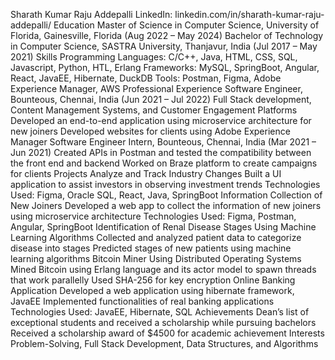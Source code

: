 Sharath Kumar Raju Addepalli
LinkedIn: linkedin.com/in/sharath-kumar-raju-addepalli/
Education
Master of Science in Computer Science, University of Florida, Gainesville, Florida (Aug 2022 – May 2024)
Bachelor of Technology in Computer Science, SASTRA University, Thanjavur, India (Jul 2017 – May 2021)
Skills
Programming Languages: C/C++, Java, HTML, CSS, SQL, Javascript, Python, HTL, Erlang
Frameworks: MySQL, SpringBoot, Angular, React, JavaEE, Hibernate, DuckDB
Tools: Postman, Figma, Adobe Experience Manager, AWS
Professional Experience
Software Engineer, Bounteous, Chennai, India (Jun 2021 – Jul 2022)
Full Stack development, Content Management Systems, and Customer Engagement Platforms
Developed an end-to-end application using microservice architecture for new joiners
Developed websites for clients using Adobe Experience Manager
Software Engineer Intern, Bounteous, Chennai, India (Mar 2021 – Jun 2021)
Created APIs in Postman and tested the compatibility between the front end and backend
Worked on Braze platform to create campaigns for clients
Projects
Analyze and Track Industry Changes
Built a UI application to assist investors in observing investment trends
Technologies Used: Figma, Oracle SQL, React, Java, SpringBoot
Information Collection of New Joiners
Developed a web app to collect the information of new joiners using microservice architecture
Technologies Used: Figma, Postman, Angular, SpringBoot
Identification of Renal Disease Stages Using Machine Learning Algorithms
Collected and analyzed patient data to categorize disease into stages
Predicted stages of new patients using machine learning algorithms
Bitcoin Miner Using Distributed Operating Systems
Mined Bitcoin using Erlang language and its actor model to spawn threads that work parallelly
Used SHA-256 for key encryption
Online Banking Application
Developed a web application using hibernate framework, JavaEE
Implemented functionalities of real banking applications
Technologies Used: JavaEE, Hibernate, SQL
Achievements
Dean’s list of exceptional students and received a scholarship while pursuing bachelors
Received a scholarship award of $4500 for academic achievement
Interests
Problem-Solving, Full Stack Development, Data Structures, and Algorithms
